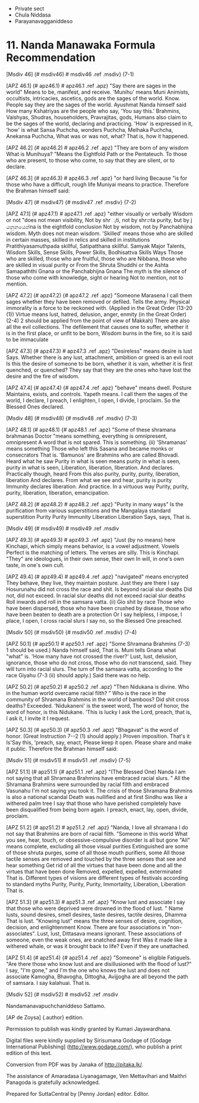 - Private sect
- Chula Niddasa
- Parayanavagganiddeso

# 11. Nanda Manawaka Formula Recommendation

[Msdiv 46] (# msdiv46) # msdiv46 .ref .msdiv} (7-1)

[APZ 46.1] (# apz46.1) # apz46.1 .ref .apz} "Say there are sages in the world"
Means to be, manifest, and receive. 'Munihu' means Muni
Animists, occultists, intricacies, ascetics, gods are the sages of the world.
Know. People say they are the sages of the world. Ayushmat Nanda himself said
How many Kshatriyas are the people who say, 'You say this.'
Brahmins, Vaishyas, Shudras, householders, Pravrajitas, gods,
Humans also claim to be the sages of the world, declaring and practicing.
'How' is expressed in it, 'how' is what Sansa Puchcha, wonders
Puchcha, Melhaka Puchcha, Anekansa Puchcha, What was or was not, what?
That is, how it happened.

[APZ 46.2] (# apz46.2) # apz46.2 .ref .apz} "They are born of any wisdom
What is Munihuya? ”Means the Eightfold Path or the Pentateuch.
To those who are present, to those who come, to say that they are silent, or to declare.

[APZ 46.3] (# apz46.3) # apz46.3 .ref .apz} "or hard living
Because "is for those who have a difficult, rough life
Muniyai means to practice. Therefore the Brahman himself said:

[Msdiv 47] (# msdiv47) {# msdiv47 .ref .msdiv} (7-2)

[APZ 47.1] (# apz47.1) # apz47.1 .ref .apz} "either visually or verbally
Wisdom or not "does not mean visibility,
Not by shrැti, not by shrතta purity, but by j යනුනයෙන්na is the eightfold conclusion
Not by wisdom, not by Panchabhijna wisdom. Myth does not mean wisdom.
'Skilled' means those who are skilled in certain masses, skilled in relics and skilled in institutions
Pratithiyasamuthpada skillful, Satipatthana skillful. Samyak Major Talents,
Wisdom Skills, Sense Skills, Power Skills, Bodhisattva Skills Ways
Those who are skilled, those who are fruitful, those who are Nibbana, those who are skilled in visual purity or
From the Shruta Shuddhi or the Ashta Samapaththi Gnana or the Panchabhijna Gnana
The myth is the silence of those who come with knowledge, sight or hearing
Not to mention, not to mention.

[APZ 47.2] (# apz47.2) {# apz47.2 .ref .apz} "Someone Marasena
I call them sages whether they have been removed or defiled.
Tells the army. Physical immorality is a force to be reckoned with. (Applied in the Great Order (13-20 (1))
Virtue means lust, hatred, delusion, anger, enmity (in the Great Order)
(2-4) 2 should be applied from the point of view of Makkah) There are also all the evil collections.
The defilement that causes one to suffer, whether it is in the first place, or unfit to be born,
Wisdom burns in the fire, so it is said to be immaculate

[APZ 47.3] (# apz47.3) # apz47.3 .ref .apz} "Desireless" means desire is lust
Says. Whether there is any lust, attachment, ambition or greed is an evil root
Is this the desire of someone to be born, whether it is vain, whether it is first quenched, or quenched?
They say that they are the ones who have lost the desire and the fire of wisdom.

[APZ 47.4] (# apz47.4) {# apz47.4 .ref .apz} "behave" means dwell. Posture
Maintains, exists, and controls. Yapeth means. I call them the sages of the world,
I declare, I preach, I enlighten, I open, I divide, I proclaim.
So the Blessed Ones declared.

[Msdiv 48] (# msdiv48) {# msdiv48 .ref .msdiv} (7-3)

[APZ 48.1] (# apz48.1) {# apz48.1 .ref .apz} "Some of these shramana brahmanas
Doctor "means something, everything is omnipresent, omnipresent
A word that is not spared. This is something. (ii) 'Shramanas' means something
Those who left this Sasana and became monks or consecrators
That is. 'Bamunos' are Brahmins who are called Bhovadi. Heard what he saw
Purity in what is seen means purity in what is seen, purity in what is seen,
Liberation, liberation, liberation. And declares. Practically though, heard
From this also purity, purity, purity, liberation, liberation
And declares. From what we see and hear, purity is purity
Immunity declares liberation. And practice. In a virtuous way
Purity, purity, purity, liberation, liberation, emancipation.

[APZ 48.2] (# apz48.2) # apz48.2 .ref .apz} "Purity in many ways"
Is the purification from various superstitions and the Mangalaya standard superstition
Purity Purity Immunity Liberation Liberation Says, says,
That is.

[Msdiv 49] (# msdiv49) # msdiv49 .ref .msdiv

[APZ 49.3] (# apz49.3) # apz49.3 .ref .apz} "Just (by no means) here
Kinchapi, which simply means behavior, is a vowel adjustment. Vowels
Perfect is the matching of letters. The verses are silly. This is Kinchapi.
"They" are ideologues, in their own sense, their own
In will, in one's own taste, in one's own cult.

[APZ 49.4] (# apz49.4) # apz49.4 .ref .apz} "navigated" means encrypted
They behave, they live, they maintain posture. Just they are there
I say Hosurunahu did not cross the race and shit. Is beyond racial slur deaths
Did not, did not exceed. In racial slur deaths did not exceed racial slur deaths
Roll inwards and roll in the samsara vatta. (ii) Gio shit by race
Those who have been dispersed, those who have been crushed by disease, those who have been beaten to death are a protection
Or I say helpless, I impose, I place, I open, I cross racial slurs
I say no, so the Blessed One preached.

[Msdiv 50] (# msdiv50) {# msdiv50 .ref .msdiv} (7-4)

[APZ 50.1] (# apz50.1) # apz50.1 .ref .apz} "Some Shramana Brahmins
(7-3) 1 should be used.) Nanda himself said,
That is. Muni tells Gnana what "what" is. 'How many have not crossed the river?'
Lust, lust, delusion, ignorance, those who do not cross, those who do not transcend, said.
They will turn into racial slurs. The turn of the samsara vatta, according to the race
Giyahu (7-3 (ii) should apply.) Said there was no help.

[APZ 50.2] (# apz50.2) # apz50.2 .ref .apz} "Then Nidukana is divine.
Who in the human world overcame racial filth? ”
Who is the race in the community of Shramana Brahmins in the world of bamboos?
Did shit cross deaths? Exceeded. 'Nidukaneni' is the sweet word,
The word of honor, the word of honor, is this Nidukane. 'This is lucky
I ask the Lord, preach, that is, I ask it, I invite it
I request.

[APZ 50.3] (# apz50.3) {# apz50.3 .ref .apz} "Bhagavat" is the word of honor. (Great
Instruction 7--2 (1) should apply.) Proven imposition. That's it
Is'Say this, 'preach, say, enact,
Please keep it open. Please share and make it public.
Therefore the Brahman himself said:

[Msdiv 51] (# msdiv51) # msdiv51 .ref .msdiv} (7-5)

[APZ 51.1] (# apz51.1) {# apz51.1 .ref .apz} "(The Blessed One) Nanda
I am not saying that all Shramana Brahmins have embraced racial slurs. ”
All the Shramana Brahmins were surrounded by racial filth and embraced Vasunahu
I'm not saying you took it. The crisis of those Shramana Brahmins is also a national scandal
Death was nullified and at first Sindhu was like a withered palm tree
I say that those who have perished completely have been disqualified from being born again.
I preach, enact, lay, open, divide, proclaim.

[APZ 51.2] (# apz51.2) # apz51.2 .ref .apz} "Nanda, I love all shramana
I do not say that Brahmins are born of racial filth. ”Someone in this world
What you see, hear, touch, or obsessive-compulsive disorder is all but gone
"All" means complete, excluding all those visual purities
Extinguished are some of those shruta purges, some of all those mouth purifiers, some
All those tactile senses are removed and touched by the three senses that see and hear something
Get rid of all the virtues that have been done and all the virtues that have been done
Removed, expelled, expelled, exterminated
That is. Different types of visions are different types of festivals according to standard myths
Purity, Purity, Purity, Immortality, Liberation, Liberation
That is.

[APZ 51.3] (# apz51.3) # apz51.3 .ref .apz} "Know lust and associate
I say that those who were deprived were drowned in the flood of lust. "
Name lusts, sound desires, smell desires, taste desires, tactile desires, Dhamma
That is lust. "Knowing lust" means the three senses of desire, cognition, decision, and enlightenment
Know. There are four associations in "non-associates". Lust, lust,
Dittasava means ignorant. These associations of someone, even the weak ones, are snatched away first
Was it made like a withered whale, or was it brought back to life?
Even if they are unattached.

[APZ 51.4] (# apz51.4) {# apz51.4 .ref .apz} "Someone" is eligible
FatigueIs. "Are there those who know lust and are disillusioned with the flood of lust?"
I say, "I'm gone," and I'm the one who knows the lust and does not associate
Kamogha, Bhavogha, Dittogha, Avijjogha are all beyond the path of samsara.
I say kalahuai. That is.

[Msdiv 52] (# msdiv52) # msdiv52 .ref .msdiv

Nandamanavapuchchaniddeso Sattamo.

[AP de Zoysa] {.author} edition.

Permission to publish was kindly granted by Kumari Jayawardhana.

Digital files were kindly supplied by Sirisumana Godage of [Godage
International Publishing] (http://www.godage.com/), who publish a print
edition of this text.

Conversion from PDF was by Janaka of <http://pitaka.lk/>.

The assistance of Amaradasa Liyanagamage, Ven Mettavihari and Maithri
Panagoda is gratefully acknowledged.

Prepared for SuttaCentral by [Penny Jordan] editor. Editor.

